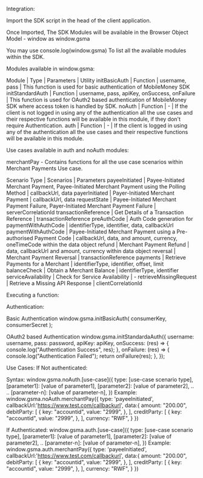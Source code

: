 <!-- ## bundle config

npm i --save-dev webpack webpack-cli webpack-dev-server

## tranformation

babel
npm i --save-dev @babel/core @babel/preset-env babel-loader

## Api

api
npm install axios

## env setup

acessing env variable config
npm install dotenv-webpack --save-dev

## url encode

A querystring parsing and stringifying library with some added security.
npm install qs -->

Integration:

Import the SDK script in the head of the client application.

<head>
   <script src="http://{cdn-url}/main.min.js"></script>
</head>

Once Imported, The SDK Modules will be available in the Browser Object Model - window as
window.gsma

You may use
console.log(window.gsma)
To list all the available modules within the SDK.

Modules available in window.gsma:

Module | Type | Parameters | Utility
initBasicAuth | Function | username, pass | This function is used for basic authentication of MobileMoney SDK
initStandardAuth | Function | username, pass, apiKey, onSuccess, onFailure | This function is used for OAuth2 based authentication of MobileMoney SDK where access token is handled by SDK.
noAuth | Function | - | If the client is not logged in using any of the authentication all the use cases and their respective functions will be available in this module, if they don't require Authentication.
auth | Function | - | If the client is logged in using any of the authentication all the use cases and their respective functions will be available in this module.

Use cases available in auth and noAuth modules:

merchantPay - Contains functions for all the use case scenarios within Merchant Payments Use case.

Scenario Type | Scenarios | Parameters
payeeInitiated | Payee-Initiated Merchant Payment, Payee-Initiated Merchant Payment using the Polling Method | callbackUrl, data
payerInitiated | Payer-Initiated Merchant Payment | callbackUrl, data
requestState | Payee-Initiated Merchant Payment Failure, Payer-Initiated Merchant Payment Failure | serverCorrelationId
transactionReference | Get Details of a Transaction Reference | transactionReference
preAuthCode | Auth Code generation for paymentWithAuthCode | identifierType, identifier, data, callbackUrl
paymentWithAuthCode | Payee-Initiated Merchant Payment using a Pre-authorised Payment Code | callbackUrl, data, and amount, currency, oneTimeCode within the data object
refund | Merchant Payment Refund | data, callbackUrl and amount, currency within data object
reversal | Merchant Payment Reversal | transactionReference
payments | Retrieve Payments for a Merchant | identifierType, identifier, offset, limit
balanceCheck | Obtain a Merchant Balance | identifierType, identifier
serviceAvailability | Check for Service Availability | -
retrieveMissingRequest | Retrieve a Missing API Response | clientCorrelationId

Executing a function:

Authentication:

Basic Authentication
window.gsma.initBasicAuth(
consumerKey,
consumerSecret
);

OAuth2 based Authentication
window.gsma.initStandardaAuth({
username: username,
pass: password,
apiKey: apiKey,
onSuccess: (res) => {
console.log("Authentication Success", res);
},
onFailure: (res) => {
console.log("Authentication Failed");
return onFailure(res);
},
});

Use Cases:
If Not authenticated:

Syntax:
window.gsma.noAuth.[use-case]({
type: [use-case scenario type],
[parameter1]: [value of parameter1],
[parameter2]: [value of parameter2],
..
..
[parameter-n]: [value of parameter-n],
})
Example:
window.gsma.noAuth.merchantPay({
type: 'payeeInitiated',
callbackUrl:'https://www.test.com/callbackurl',
data:{
amount: "200.00",
debitParty: [
{
key: "accountid",
value: "2999",
},
],
creditParty: [
{
key: "accountid",
value: "2999",
},
],
currency: "RWF",
}
})

If Authenticated:
window.gsma.auth.[use-case]({
type: [use-case scenario type],
[parameter1]: [value of parameter1],
[parameter2]: [value of parameter2],
..
[parameter-n]: [value of parameter-n],
})
Example:
window.gsma.auth.merchantPay({
type: 'payeeInitiated',
callbackUrl:'https://www.test.com/callbackurl',
data:{
amount: "200.00",
debitParty: [
{
key: "accountid",
value: "2999",
},
],
creditParty: [
{
key: "accountid",
value: "2999",
},
],
currency: "RWF",
}
})
